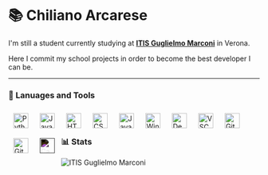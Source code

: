 # 📚 Chiliano Arcarese

I'm still a student currently studying at **[ITIS Guglielmo Marconi](https://www.marconiverona.edu.it)** in Verona.

Here I commit my school projects in order to become the best developer I can be.


---

### 🧰 Lanuages and Tools

<img align="left" alt="Python" width="30px" style="padding:10px;" src="https://cdn.jsdelivr.net/gh/devicons/devicon/icons/python/python-original.svg" />
<img align="left" alt="Java" width="30px" style="padding:10px;" src="https://cdn.jsdelivr.net/gh/devicons/devicon/icons/java/java-original.svg"/>
<img align="left" alt="HTML" width="30px" style="padding:10px;" src="https://cdn.jsdelivr.net/gh/devicons/devicon/icons/html5/html5-plain.svg" />
<img align="left" alt="CSS" width="30px" style="padding:10px;" src="https://cdn.jsdelivr.net/gh/devicons/devicon/icons/css3/css3-plain.svg" />
<img align="left" alt="JavaScript" width="30px" style="padding:10px;" src="https://cdn.jsdelivr.net/gh/devicons/devicon/icons/javascript/javascript-plain.svg" />

<img align="left" alt="Windows" width="30px" style="padding:10px;" src="https://cdn.jsdelivr.net/gh/devicons/devicon/icons/windows8/windows8-original.svg" />
<img align="left" alt="Debian" width="30px" style="padding:10px;" src="https://cdn.jsdelivr.net/gh/devicons/devicon/icons/debian/debian-original.svg" />

<img align="left" alt="VSCode" width="30px" style="padding:10px;" src="https://cdn.jsdelivr.net/gh/devicons/devicon/icons/vscode/vscode-original.svg" />
<img align="left" alt="Git" width="30px" style="padding:10px;" src="https://cdn.jsdelivr.net/gh/devicons/devicon/icons/git/git-original.svg" />
<img align="left" alt="GitHub" width="30px" style="padding:10px;" src="https://cdn.jsdelivr.net/gh/devicons/devicon/icons/github/github-original.svg" />
<img align="left" alt="Canva" width="30px" style="padding:10px;filter:invert(100%);" src="https://cdn.jsdelivr.net/gh/devicons/devicon/icons/canva/canva-original.svg" />

<br/>

#

### 📊 Stats

![ITIS Guglielmo Marconi](https://github-readme-stats.vercel.app/api?username=4CI-Arcarese-Chiliano-2022-2023&show_icons=true&theme=gruvbox)

#





